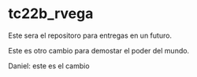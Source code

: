 # tc22b_rvega

Este sera el repositoro para entregas en un futuro.

Este es otro cambio para demostar el poder del mundo.

Daniel: este es el cambio 
